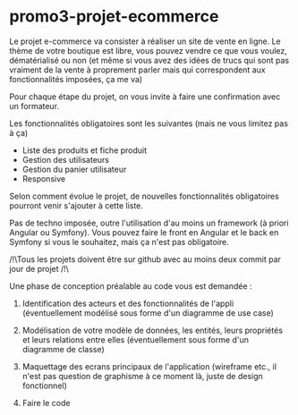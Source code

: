# promo3-projet-ecommerce

Le projet e-commerce va consister à réaliser un site de vente en ligne.
Le thème de votre boutique est libre, vous pouvez vendre ce que vous voulez, dématérialisé ou non (et même si vous avez des idées de trucs qui sont pas vraiment de la vente à proprement parler mais qui correspondent aux fonctionnalités imposées, ça me va)

Pour chaque étape du projet, on vous invite à faire une confirmation avec un formateur.

Les fonctionnalités obligatoires sont les suivantes (mais ne vous limitez pas à ça)

- Liste des produits et fiche produit
- Gestion des utilisateurs
- Gestion du panier utilisateur
- Responsive

Selon comment évolue le projet, de nouvelles fonctionnalités obligatoires pourront venir s'ajouter à cette liste.

Pas de techno imposée, outre l'utilisation d'au moins un framework (à priori Angular ou Symfony). Vous pouvez faire le front en Angular et le back en Symfony si vous le souhaitez, mais ça n'est pas obligatoire.

/!\Tous les projets doivent être sur github avec au moins deux commit par jour de projet /!\

Une phase de conception préalable au code vous est demandée : 

1) Identification des acteurs et des fonctionnalités de l'appli (éventuellement modélisé sous forme d'un diagramme de use case)
2) Modélisation de votre modèle de données, les entités, leurs propriétés et leurs relations entre elles (éventuellement sous forme d'un diagramme de classe)
3) Maquettage des ecrans principaux de l'application (wireframe etc., il n'est pas question de graphisme à ce moment là, juste de design fonctionnel)

4) Faire le code
